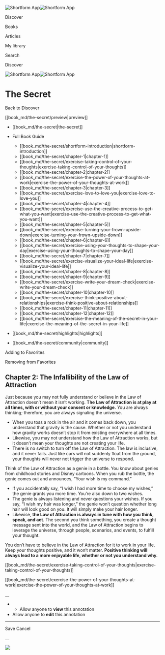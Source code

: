 ![Shortform App](/img/logo.36a2399e.svg)![Shortform App](/img/logo-dark.70c1b072.svg)

Discover

Books

Articles

My library

Search

Discover

![Shortform App](/img/logo.36a2399e.svg)![Shortform App](/img/logo-dark.70c1b072.svg)

# The Secret

Back to Discover

[[book_md/the-secret/preview|preview]]

  * [[book_md/the-secret|the-secret]]
  * Full Book Guide

    * [[book_md/the-secret/shortform-introduction|shortform-introduction]]
    * [[book_md/the-secret/chapter-1|chapter-1]]
    * [[book_md/the-secret/exercise-taking-control-of-your-thoughts|exercise-taking-control-of-your-thoughts]]
    * [[book_md/the-secret/chapter-2|chapter-2]]
    * [[book_md/the-secret/exercise-the-power-of-your-thoughts-at-work|exercise-the-power-of-your-thoughts-at-work]]
    * [[book_md/the-secret/chapter-3|chapter-3]]
    * [[book_md/the-secret/exercise-love-to-love-you|exercise-love-to-love-you]]
    * [[book_md/the-secret/chapter-4|chapter-4]]
    * [[book_md/the-secret/exercise-use-the-creative-process-to-get-what-you-want|exercise-use-the-creative-process-to-get-what-you-want]]
    * [[book_md/the-secret/chapter-5|chapter-5]]
    * [[book_md/the-secret/exercise-turning-your-frown-upside-down|exercise-turning-your-frown-upside-down]]
    * [[book_md/the-secret/chapter-6|chapter-6]]
    * [[book_md/the-secret/exercise-using-your-thoughts-to-shape-your-day|exercise-using-your-thoughts-to-shape-your-day]]
    * [[book_md/the-secret/chapter-7|chapter-7]]
    * [[book_md/the-secret/exercise-visualize-your-ideal-life|exercise-visualize-your-ideal-life]]
    * [[book_md/the-secret/chapter-8|chapter-8]]
    * [[book_md/the-secret/chapter-9|chapter-9]]
    * [[book_md/the-secret/exercise-write-your-dream-check|exercise-write-your-dream-check]]
    * [[book_md/the-secret/chapter-10|chapter-10]]
    * [[book_md/the-secret/exercise-think-positive-about-relationships|exercise-think-positive-about-relationships]]
    * [[book_md/the-secret/chapter-11|chapter-11]]
    * [[book_md/the-secret/chapter-12|chapter-12]]
    * [[book_md/the-secret/exercise-the-meaning-of-the-secret-in-your-life|exercise-the-meaning-of-the-secret-in-your-life]]
  * [[book_md/the-secret/highlights|highlights]]
  * [[book_md/the-secret/community|community]]



Adding to Favorites 

Removing from Favorites 

## Chapter 2: The Infallibility of the Law of Attraction

Just because you may not fully understand or believe in the Law of Attraction doesn’t mean it isn’t working. **The Law of Attraction is at play at all times, with or without your consent or knowledge.** You are always thinking; therefore, you are always signaling the universe.

  * When you toss a rock in the air and it comes back down, you understand that gravity is the cause. Whether or not you understand how gravity works doesn’t stop it from existing everywhere at all times. 
  * Likewise, you may not understand how the Law of Attraction works, but it doesn’t mean your thoughts are not creating your life. 
  * There is no switch to turn off the Law of Attraction. The law is inclusive, and it never fails. Just like cars will not suddenly float from the ground, your thoughts will never not trigger the universe to respond.



Think of the Law of Attraction as a genie in a bottle. You know about genies from childhood stories and Disney cartoons. When you rub the bottle, the genie comes out and announces, “Your wish is my command.”

  * If you accidentally say, “I wish I had more time to choose my wishes,” the genie grants you more time. You’re also down to two wishes.
  * The genie is always listening and never questions your wishes. If you say, “I wish my hair was longer,” the genie won’t question whether long hair will look good on you. It will simply make your hair longer. 
  * Likewise, **the Law of Attraction is always in tune with how you think, speak, and act**. The second you think something, you create a thought message sent into the world, and the Law of Attraction begins to leverage the universe, through people, scenarios, and events, to fulfill your thought.



You don’t have to believe in the Law of Attraction for it to work in your life. Keep your thoughts positive, and it won’t matter. **Positive thinking will always lead to a more enjoyable life, whether or not you understand why.**

[[book_md/the-secret/exercise-taking-control-of-your-thoughts|exercise-taking-control-of-your-thoughts]]

[[book_md/the-secret/exercise-the-power-of-your-thoughts-at-work|exercise-the-power-of-your-thoughts-at-work]]

__

  *   * Allow anyone to **view** this annotation
  * Allow anyone to **edit** this annotation



* * *

Save Cancel

__




![](https://bat.bing.com/action/0?ti=56018282&Ver=2&mid=061ebae0-ee46-42ff-9bba-a14faaf50614&sid=1711133063fa11eebdec89a8b8ae3bbc&vid=171147a063fa11eea7440fcfeb230d96&vids=0&msclkid=N&pi=0&lg=en-US&sw=800&sh=600&sc=24&nwd=1&tl=Shortform%20%7C%20The%20Secret&p=https%3A%2F%2Fwww.shortform.com%2Fapp%2Fbook%2Fthe-secret%2Fchapter-2&r=&lt=429&evt=pageLoad&sv=1&rn=467086)
